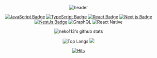 <div align="center">

<!-- https://github.com/kyechan99/capsule-render -->
  ![header](https://capsule-render.vercel.app/api?type=waving&color=3bc9db&height=250&section=header&text=Kim%20Min%20Soo&fontSize=70&fontColor=fff&fontAlignY=35&desc=Studying%20JS(TS)%20Backend%20and%20Frontend&descSize=25)

  
[![JavaScript Badge](https://img.shields.io/badge/JavaScript-F7DF1E?style=flat-square&logo=JavaScript&logoColor=white)](https://javascript.info/)
[![TypeScript Badge](https://img.shields.io/badge/Typescript-235A97?style=flat-square&logo=Typescript&logoColor=white)](https://www.typescriptlang.org/)
[![React Badge](https://img.shields.io/badge/React-61DAFB?style=flat-square&logo=React&logoColor=white)](https://reactjs.org/)
[![Next.js Badge](https://img.shields.io/badge/Next.js-000000?style=flat-square&logo=next.js&logoColor=white)](https://nextjs.org/)
[![NestJs Badge](https://img.shields.io/badge/Nestjs-000000?style=flat-square&logo=Nestjs&logoColor=red)](https://nestjs.com/)
![GraphQL](https://img.shields.io/badge/-GraphQL-E10098?style=flat-square&logo=graphql&logoColor=white)
![React Native](https://img.shields.io/badge/react_native-%2320232a.svg?style=flat-square&logo=react&logoColor=%2361DAFB)

<div>

  ![neko113's github stats](https://github-readme-stats.vercel.app/api?username=neko113&show_icons=true&theme=tokyonight)

</div>
<div>

  ![Top Langs](https://github-readme-stats.vercel.app/api/top-langs/?username=neko113&layout=compact&theme=tokyonight) [<img src="http://mazassumnida.wtf/api/v2/generate_badge?boj=alstn113">](https://solved.ac/profile/alstn113)
  
</div>

  [![Hits](https://hits.seeyoufarm.com/api/count/incr/badge.svg?url=https%3A%2F%2Fgithub.com%2Fneko113%2Fhit-counter&count_bg=%2379C83D&title_bg=%23555555&icon=&icon_color=%23E7E7E7&title=hits&edge_flat=false)](https://hits.seeyoufarm.com)
</div>
